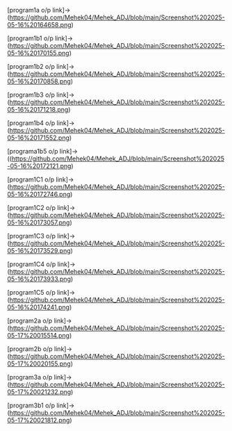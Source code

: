 [program1a o/p link]->(https://github.com/Mehek04/Mehek_ADJ/blob/main/Screenshot%202025-05-16%20164658.png)

[program1b1 o/p link]->(https://github.com/Mehek04/Mehek_ADJ/blob/main/Screenshot%202025-05-16%20170155.png)

[program1b2 o/p link]->(https://github.com/Mehek04/Mehek_ADJ/blob/main/Screenshot%202025-05-16%20170858.png)

[program1b3 o/p link]->(https://github.com/Mehek04/Mehek_ADJ/blob/main/Screenshot%202025-05-16%20171218.png)

[program1b4 o/p link]->(https://github.com/Mehek04/Mehek_ADJ/blob/main/Screenshot%202025-05-16%20171552.png)

[programa1b5 o/p link]->((https://github.com/Mehek04/Mehek_ADJ/blob/main/Screenshot%202025-05-16%20172121.png)

[program1C1 o/p link]->(https://github.com/Mehek04/Mehek_ADJ/blob/main/Screenshot%202025-05-16%20172746.png)

[program1C2 o/p link]->(https://github.com/Mehek04/Mehek_ADJ/blob/main/Screenshot%202025-05-16%20173057.png)

[program1C3 o/p link]->(https://github.com/Mehek04/Mehek_ADJ/blob/main/Screenshot%202025-05-16%20173529.png)

[program1C4 o/p link]->(https://github.com/Mehek04/Mehek_ADJ/blob/main/Screenshot%202025-05-16%20173933.png)

[program1C5 o/p link]->(https://github.com/Mehek04/Mehek_ADJ/blob/main/Screenshot%202025-05-16%20174241.png)

[program2a o/p link]->(https://github.com/Mehek04/Mehek_ADJ/blob/main/Screenshot%202025-05-17%20015514.png)

[program2b o/p link]->(https://github.com/Mehek04/Mehek_ADJ/blob/main/Screenshot%202025-05-17%20020155.png)

[program3a o/p link]->(https://github.com/Mehek04/Mehek_ADJ/blob/main/Screenshot%202025-05-17%20021232.png)

[program3b1 o/p link]->(https://github.com/Mehek04/Mehek_ADJ/blob/main/Screenshot%202025-05-17%20021812.png)

